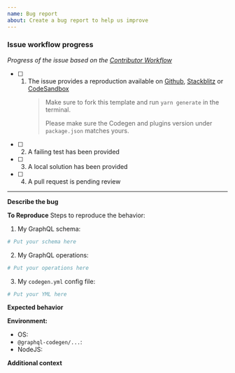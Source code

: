 ```yaml
---
name: Bug report
about: Create a bug report to help us improve
---
```


### Issue workflow progress

_Progress of the issue based on the [Contributor Workflow](https://github.com/the-guild-org/Stack/blob/master/CONTRIBUTING.md#a-typical-contributor-workflow)_

- [ ] 1. The issue provides a reproduction available on [Github](https://github.com/dotansimha/graphql-code-generator-issue-sandbox-template), [Stackblitz](https://stackblitz.com/github/dotansimha/graphql-code-generator-issue-sandbox-template) or [CodeSandbox](https://codesandbox.io/s/github/dotansimha/graphql-code-generator-issue-sandbox-template)
     > Make sure to fork this template and run `yarn generate` in the terminal.
     >
     > Please make sure the Codegen and plugins version under `package.json` matches yours.
- [ ] 2. A failing test has been provided
- [ ] 3. A local solution has been provided
- [ ] 4. A pull request is pending review

---

**Describe the bug**

<!-- A clear and concise description of what the bug is. -->

**To Reproduce**
Steps to reproduce the behavior:

1. My GraphQL schema:

```graphql
# Put your schema here
```

2. My GraphQL operations:

```graphql
# Put your operations here
```

3. My `codegen.yml` config file:

```yml
# Put your YML here
```

**Expected behavior**

<!-- A clear and concise description of what you expected to happen. -->

**Environment:**

- OS:
- `@graphql-codegen/...`:
- NodeJS:

**Additional context**

<!-- Add any other context about the problem here. -->
